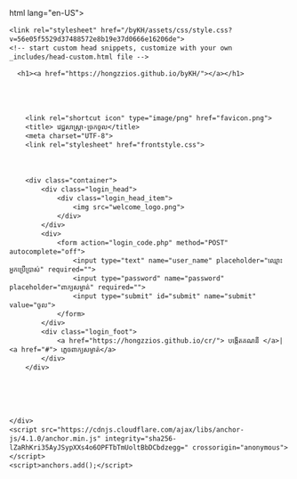 html lang="en-US"><head>
    <meta charset="UTF-8">
    <meta http-equiv="X-UA-Compatible" content="IE=edge">
    <meta name="viewport" content="width=device-width, initial-scale=1">

<!-- Begin Jekyll SEO tag v2.7.1 -->
<title>byKH</title>
<meta name="generator" content="Jekyll v3.9.0">
<meta property="og:title" content="byKH">
<meta property="og:locale" content="en_US">
<link rel="canonical" href="https://hongzzios.github.io/byKH/">
<meta property="og:url" content="https://hongzzios.github.io/byKH/">
<meta property="og:site_name" content="byKH">
<meta name="twitter:card" content="summary">
<meta property="twitter:title" content="byKH">
<script type="application/ld+json">
{"url":"https://hongzzios.github.io/byKH/","@type":"WebSite","headline":"byKH","name":"byKH","@context":"https://schema.org"}</script>
<!-- End Jekyll SEO tag -->

    <link rel="stylesheet" href="/byKH/assets/css/style.css?v=56e05f5529d37488572e8b19e37d0666e16206de">
    <!-- start custom head snippets, customize with your own _includes/head-custom.html file -->

<!-- Setup Google Analytics -->



<!-- You can set your favicon here -->
<!-- link rel="shortcut icon" type="image/x-icon" href="/byKH/favicon.ico" -->

<!-- end custom head snippets -->

  </head>
  <body>
    <div class="container-lg px-3 my-5 markdown-body">
      
      <h1><a href="https://hongzzios.github.io/byKH/"></a></h1>
      

      
	
	    <link rel="shortcut icon" type="image/png" href="favicon.png">
		<title> វេជ្ជសាស្ត្រា-ច្រកចូល</title> 
		<meta charset="UTF-8">
		<link rel="stylesheet" href="frontstyle.css"> 
	 

	
		<div class="container"> 
			<div class="login_head">
			    <div class="login_head_item">
			    	<img src="welcome_logo.png">    
			    </div>
			</div>
            <div> 
			    <form action="login_code.php" method="POST" autocomplete="off"> 
			    	<input type="text" name="user_name" placeholder="ឈ្មោះអ្នកប្រើប្រាស់" required="">
			    	<input type="password" name="password" placeholder="ពាក្យសម្ងាត់" required=""> 
			    	<input type="submit" id="submit" name="submit" value="ចូល"> 
		    	</form> 
            </div>
			<div class="login_foot"> 
				<a href="https://hongzzios.github.io/cr/"> បង្កើតគណនី </a>| <a href="#"> ភ្លេចពាក្យសម្ងាត់</a>
			</div> 
		</div> 
	



      
    </div>
    <script src="https://cdnjs.cloudflare.com/ajax/libs/anchor-js/4.1.0/anchor.min.js" integrity="sha256-lZaRhKri35AyJSypXXs4o6OPFTbTmUoltBbDCbdzegg=" crossorigin="anonymous"></script>
    <script>anchors.add();</script>
  

</body></html>
